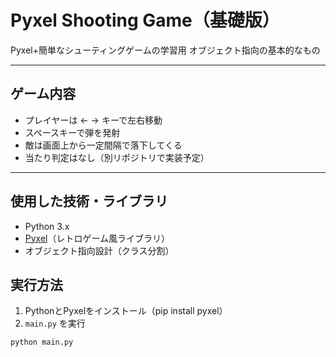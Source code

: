 # Pyxel Shooting Game（基礎版）

Pyxel+簡単なシューティングゲームの学習用
オブジェクト指向の基本的なもの

---

## ゲーム内容

- プレイヤーは ← → キーで左右移動
- スペースキーで弾を発射
- 敵は画面上から一定間隔で落下してくる
- 当たり判定はなし（別リポジトリで実装予定）

---

## 使用した技術・ライブラリ

- Python 3.x
- [Pyxel](https://github.com/kitao/pyxel)（レトロゲーム風ライブラリ）
- オブジェクト指向設計（クラス分割）

## 実行方法

1. PythonとPyxelをインストール（pip install pyxel）
2. `main.py` を実行

```bash
python main.py

